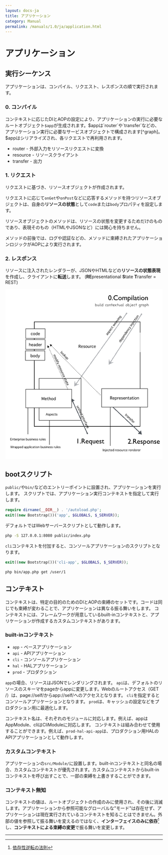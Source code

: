 ```yaml
---
layout: docs-ja
title: アプリケーション
category: Manual
permalink: /manuals/1.0/ja/application.html
---
```

# アプリケーション

## 実行シーケンス
アプリケーションは、コンパイル、リクエスト、レスポンスの順で実行されます。

### 0. コンパイル

コンテキストに応じたDIとAOPの設定により、アプリケーションの実行に必要なルートオブジェクト`$app`が生成されます。$appは`router`や`transfer`などの、アプリケーション実行に必要なサービスオブジェクトで構成されます[^graph]。$appはシリアライズされ、各リクエストで再利用されます。

[^graph]: オブジェクトは、他のオブジェクトを保持しているか、保持されているかによって繋がっています。これを[Object Graph](http://en.wikipedia.org/wiki/Object_graph)といい、$appはそのルートオブジェクトとなります。

* router - 外部入力をリソースリクエストに変換
* resource - リソースクライアント
* transfer - 出力

### 1. リクエスト

リクエストに基づき、リソースオブジェクトが作成されます。

リクエストに応じて`onGet`や`onPost`などに応答するメソッドを持つリソースオブジェクトは、自身の**リソースの状態**として`code`または`body`プロパティを設定します。

リソースオブジェクトのメソッドは、リソースの状態を変更するためだけのものであり、表現そのもの（HTMLやJSONなど）には関心を持ちません。

メソッドの前後では、ログや認証などの、メソッドに束縛されたアプリケーションロジックがAOPにより実行されます。

### 2. レスポンス

リソースに注入されたレンダラーが、JSONやHTMLなどの**リソースの状態表現**を作成し、クライアントに**転送**します。
(**RE**presentational **S**tate **T**ransfer = REST)

 <img src="/images/screen/diagram.png" style="max-width: 100%;height: auto;"/>


## bootスクリプト

`public/`や`bin/`などのエントリーポイントに設置され、アプリケーションを実行します。
スクリプトでは、アプリケーション実行コンテキストを指定して実行します。

```php
require dirname(__DIR__) . '/autoload.php';
exit((new Bootstrap())('app', $GLOBALS, $_SERVER));
```

デフォルトではWebサーバースクリプトとして動作します。

```bash
php -S 127.0.0.1:8080 public/index.php
```

`cli`コンテキストを付加すると、コンソールアプリケーションのスクリプトとなります。

```php
exit((new Bootstrap())('cli-app', $GLOBALS, $_SERVER));
```

```bash
php bin/app.php get /user/1
```

## コンテキスト

コンテキストは、特定の目的のためのDIとAOPの束縛のセットです。コードは同じでも束縛が変わることで、アプリケーションは異なる振る舞いをします。
コンテキストには、フレームワークが用意しているbuilt-inコンテキストと、アプリケーションが作成するカスタムコンテキストがあります。

### built-inコンテキスト

* `app` - ベースアプリケーション
* `api` - APIアプリケーション
* `cli` - コンソールアプリケーション
* `hal` - HALアプリケーション
* `prod` - プロダクション

`app`の場合、リソースはJSONでレンダリングされます。
`api`は、デフォルトのリソースのスキーマをpageからappに変更します。Webのルートアクセス（GET /）は、page://self/からapp://self/へのアクセスとなります。
`cli`を指定するとコンソールアプリケーションとなります。
`prod`は、キャッシュの設定などをプロダクション用に最適化します。

コンテキスト名は、それぞれのモジュールに対応します。例えば、appはAppModule、cliはCliModuleに対応します。
コンテキストは組み合わせて使用することができます。例えば、`prod-hal-api-app`は、プロダクション用HALのAPIアプリケーションとして動作します。

### カスタムコンテキスト

アプリケーションの`src/Module/`に設置します。built-inコンテキストと同名の場合、カスタムコンテキストが優先されます。カスタムコンテキストからbuilt-inコンテキストを呼び出すことで、一部の束縛を上書きすることができます。

### コンテキスト無知

コンテキストの値は、ルートオブジェクトの作成のみに使用され、その後に消滅します。アプリケーションから参照可能なグローバルな"モード"は存在せず、アプリケーションは現在実行されているコンテキストを知ることはできません。外部の値を参照して振る舞いを変えるのではなく、**インターフェイスのみに依存**[^dip]し、**コンテキストによる束縛の変更**で振る舞いを変更します。

---

[^dip]: [依存性逆転の法則](https://ja.wikipedia.org/wiki/依存性逆転の原則)
